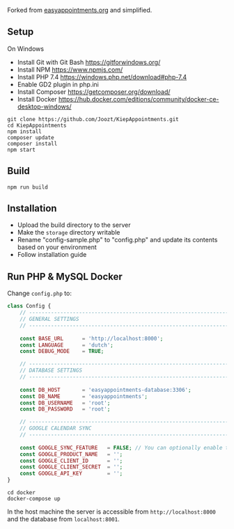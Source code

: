 Forked from [easyappointments.org](https://easyappointments.org) and simplified.

## Setup
On Windows
 - Install Git with Git Bash https://gitforwindows.org/
 - Install NPM https://www.npmjs.com/
 - Install PHP 7.4 https://windows.php.net/download#php-7.4
 - Enable GD2 plugin in php.ini
 - Install Composer https://getcomposer.org/download/
 - Install Docker https://hub.docker.com/editions/community/docker-ce-desktop-windows/
 
```
git clone https://github.com/Joozt/KiepAppointments.git
cd KiepAppointments
npm install
composer update
composer install
npm start
```

## Build
```
npm run build
```

## Installation
 - Upload the build directory to the server
 - Make the `storage` directory writable
 - Rename "config-sample.php" to "config.php" and update its contents based on your environment
 - Follow installation guide


## Run PHP & MySQL Docker
Change `config.php` to:
```php 
class Config {
    // ------------------------------------------------------------------------
    // GENERAL SETTINGS
    // ------------------------------------------------------------------------
    
    const BASE_URL      = 'http://localhost:8000'; 
    const LANGUAGE      = 'dutch';
    const DEBUG_MODE    = TRUE;

    // ------------------------------------------------------------------------
    // DATABASE SETTINGS
    // ------------------------------------------------------------------------
    
    const DB_HOST       = 'easyappointments-database:3306';
    const DB_NAME       = 'easyappointments';
    const DB_USERNAME   = 'root';
    const DB_PASSWORD   = 'root';

    // ------------------------------------------------------------------------
    // GOOGLE CALENDAR SYNC
    // ------------------------------------------------------------------------
    
    const GOOGLE_SYNC_FEATURE   = FALSE; // You can optionally enable the Google Sync feature. 
    const GOOGLE_PRODUCT_NAME   = '';
    const GOOGLE_CLIENT_ID      = '';
    const GOOGLE_CLIENT_SECRET  = '';
    const GOOGLE_API_KEY        = '';
}
```

```
cd docker
docker-compose up
```
In the host machine the server is accessible from `http://localhost:8000` and the database from `localhost:8001`.  